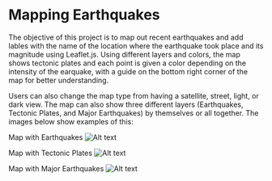 # Mapping Earthquakes

The objective of this project is to map out recent earthquakes and add lables with the name of the location where the earthquake took place and its magnitude using Leaflet.js. Using different layers and colors, the map shows tectonic plates and each point is given a color depending on the intensity of the earquake, with a guide on the bottom right corner of the map for better understanding.

Users can also change the map type from having a satellite, street, light, or dark view. The map can also show three different layers (Earthquakes, Tectonic Plates, and Major Earthquakes) by themselves or all together. The images below show examples of this: 

Map with Earthquakes
![Alt text](https://github.com/dntalx/Mapping_Earthquakes/blob/main/Resources/Screen%20Shot%202022-09-19%20at%206.01.20%20PM.png)

Map with Tectonic Plates
![Alt text](https://github.com/dntalx/Mapping_Earthquakes/blob/main/Resources/Screen%20Shot%202022-09-19%20at%206.01.37%20PM.png)

Map with Major Earthquakes
![Alt text](https://github.com/dntalx/Mapping_Earthquakes/blob/main/Resources/Screen%20Shot%202022-09-19%20at%206.01.47%20PM.png)
